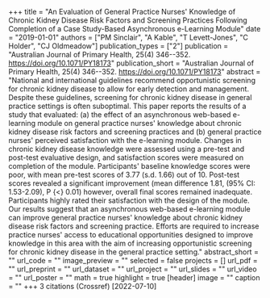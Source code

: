 +++
title = "An Evaluation of General Practice Nurses' Knowledge of Chronic Kidney Disease Risk Factors and Screening Practices Following Completion of a Case Study-Based Asynchronous e-Learning Module"
date = "2019-01-01"
authors = ["PM Sinclair", "A Kable", "T Levett-Jones", "C Holder", "CJ Oldmeadow"]
publication_types = ["2"]
publication = "Australian Journal of Primary Health, 25(4) 346--352. https://doi.org/10.1071/PY18173"
publication_short = "Australian Journal of Primary Health, 25(4) 346--352. https://doi.org/10.1071/PY18173"
abstract = "National and international guidelines recommend opportunistic screening for chronic kidney disease to allow for early detection and management. Despite these guidelines, screening for chronic kidney disease in general practice settings is often suboptimal. This paper reports the results of a study that evaluated: (a) the effect of an asynchronous web-based e-learning module on general practice nurses' knowledge about chronic kidney disease risk factors and screening practices and (b) general practice nurses' perceived satisfaction with the e-learning module. Changes in chronic kidney disease knowledge were assessed using a pre-test and post-test evaluative design, and satisfaction scores were measured on completion of the module. Participants' baseline knowledge scores were poor, with mean pre-test scores of 3.77 (s.d. 1.66) out of 10. Post-test scores revealed a significant improvement (mean difference 1.81, (95% CI: 1.53-2.09), P {$<$} 0.01) however, overall final scores remained inadequate. Participants highly rated their satisfaction with the design of the module. Our results suggest that an asynchronous web-based e-learning module can improve general practice nurses' knowledge about chronic kidney disease risk factors and screening practice. Efforts are required to increase practice nurses' access to educational opportunities designed to improve knowledge in this area with the aim of increasing opportunistic screening for chronic kidney disease in the general practice setting."
abstract_short = ""
url_code = ""
image_preview = ""
selected = false
projects = []
url_pdf = ""
url_preprint = ""
url_dataset = ""
url_project = ""
url_slides = ""
url_video = ""
url_poster = ""
math = true
highlight = true
[header]
image = ""
caption = ""
+++
3 citations (Crossref) [2022-07-10]
